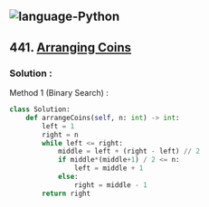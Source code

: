 ![language-Python](https://img.shields.io/badge/%20-Python-ffd43b?style=for-the-badge&logo=PYTHON)
---

## 441. [Arranging Coins](https://leetcode.com/problems/arranging-coins)

### Solution :

Method 1 (Binary Search) :
```python
class Solution:
    def arrangeCoins(self, n: int) -> int:
        left = 1
        right = n
        while left <= right:
            middle = left + (right - left) // 2
            if middle*(middle+1) / 2 <= n:
                left = middle + 1
            else:
                right = middle - 1
        return right
```
